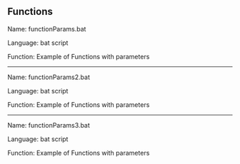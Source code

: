 ## Functions

Name: functionParams.bat

Language: bat script

Function: Example of Functions with parameters

---

Name: functionParams2.bat

Language: bat script

Function: Example of Functions with parameters

---

Name: functionParams3.bat

Language: bat script

Function: Example of Functions with parameters
